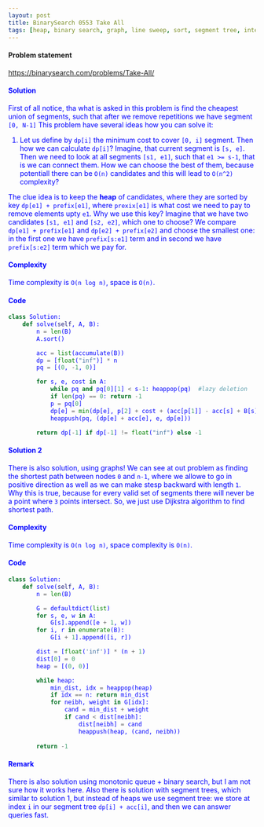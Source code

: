 ```yaml
---
layout: post
title: BinarySearch 0553 Take All
tags: [heap, binary search, graph, line sweep, sort, segment tree, intervals]
---
```


#### Problem statement

<a href="https://binarysearch.com/problems/Take-All/"> <font color = blue>https://binarysearch.com/problems/Take-All/

#### Solution
First of all notice, tha what is asked in this problem is find the cheapest union of segments, such that after we remove repetitions we have segment `[0, N-1]`
This problem have several ideas how you can solve it:
1. Let us define by `dp[i]` the minimum cost to cover `[0, i]` segment. Then how we can calculate `dp[i]`? Imagine, that current segment is `[s, e]`. Then we need to look at all segments `[s1, e1]`, such that `e1 >= s-1`, that is we can connect them. How we can choose the best of them, because potentiall there can be `O(n)` candidates and this will lead to `O(n^2)` complexity?

The clue idea is to keep the **heap** of candidates, where they are sorted by key `dp[e1] + prefix[e1]`, where `prexix[e1]` is what cost we need to pay to remove elements upty `e1`. Why we use this key? Imagine that we have two candidates `[s1, e1]` and `[s2, e2]`, which one to choose? We compare `dp[e1] + prefix[e1]` and `dp[e2] + prefix[e2]` and choose the smallest one: in the first one we have `prefix[s:e1]` term and in second we have `prefix[s:e2]` term which we pay for.


#### Complexity
Time complexity is `O(n log n)`, space is `O(n)`.

#### Code
```python
class Solution:
    def solve(self, A, B):
        n = len(B)
        A.sort()

        acc = list(accumulate(B))
        dp = [float("inf")] * n
        pq = [(0, -1, 0)]

        for s, e, cost in A:
            while pq and pq[0][1] < s-1: heappop(pq)  #lazy deletion
            if len(pq) == 0: return -1
            p = pq[0]
            dp[e] = min(dp[e], p[2] + cost + (acc[p[1]] - acc[s] + B[s]) * (p[1] >= s))
            heappush(pq, (dp[e] + acc[e], e, dp[e]))

        return dp[-1] if dp[-1] != float("inf") else -1
```

#### Solution 2
There is also solution, using graphs! We can see at out problem as finding the shortest path between nodes `0` and `n-1`, where we allowe to go in positive direction as well as we can make stesp backward with length `1`. Why this is true, because for every valid set of segments there will never be a point where `3` points intersect. So, we just use Dijkstra algorithm to find shortest path.

#### Complexity
Time complexity is `O(n log n)`, space complexity is `O(n)`.

#### Code
```python
class Solution:
    def solve(self, A, B):
        n = len(B)

        G = defaultdict(list)
        for s, e, w in A:
            G[s].append([e + 1, w])
        for i, r in enumerate(B):
            G[i + 1].append([i, r])

        dist = [float('inf')] * (n + 1)
        dist[0] = 0
        heap = [(0, 0)]

        while heap:
            min_dist, idx = heappop(heap)
            if idx == n: return min_dist
            for neibh, weight in G[idx]:
                cand = min_dist + weight
                if cand < dist[neibh]:
                    dist[neibh] = cand
                    heappush(heap, (cand, neibh))
                    
        return -1
```

#### Remark
There is also solution using monotonic queue + binary search, but I am not sure how it works here. Also there is solution with segment trees, which similar to solution 1, but instead of heaps we use segment tree: we store at index `i` in our segment tree `dp[i] + acc[i]`, and then we can answer queries fast.